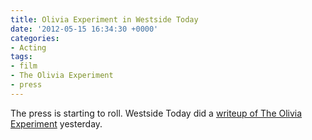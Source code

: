 ```yaml
---
title: Olivia Experiment in Westside Today
date: '2012-05-15 16:34:30 +0000'
categories:
- Acting
tags:
- film
- The Olivia Experiment
- press
---
```

The press is starting to roll. Westside Today did a [writeup of The Olivia
Experiment](http://www.westsidetoday.com/n7290/-the-olivia-experiment.html)
yesterday.


